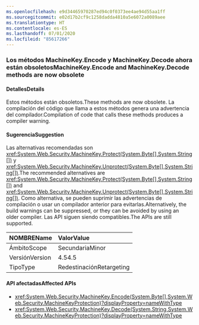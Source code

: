 ```yaml
---
ms.openlocfilehash: e9d34465970287ed94c0f0373ee4ae94d55aa1ff
ms.sourcegitcommit: e02d17b2cf9c1258dadda4810a5e6072a0089aee
ms.translationtype: HT
ms.contentlocale: es-ES
ms.lasthandoff: 07/01/2020
ms.locfileid: "85617266"
---
```

### <a name="machinekeyencode-and-machinekeydecode-methods-are-now-obsolete"></a><span data-ttu-id="ad2a5-101">Los métodos MachineKey.Encode y MachineKey.Decode ahora están obsoletos</span><span class="sxs-lookup"><span data-stu-id="ad2a5-101">MachineKey.Encode and MachineKey.Decode methods are now obsolete</span></span>

#### <a name="details"></a><span data-ttu-id="ad2a5-102">Detalles</span><span class="sxs-lookup"><span data-stu-id="ad2a5-102">Details</span></span>

<span data-ttu-id="ad2a5-103">Estos métodos están obsoletos.</span><span class="sxs-lookup"><span data-stu-id="ad2a5-103">These methods are now obsolete.</span></span> <span data-ttu-id="ad2a5-104">La compilación del código que llama a estos métodos genera una advertencia del compilador.</span><span class="sxs-lookup"><span data-stu-id="ad2a5-104">Compilation of code that calls these methods produces a compiler warning.</span></span>

#### <a name="suggestion"></a><span data-ttu-id="ad2a5-105">Sugerencia</span><span class="sxs-lookup"><span data-stu-id="ad2a5-105">Suggestion</span></span>

<span data-ttu-id="ad2a5-106">Las alternativas recomendadas son <xref:System.Web.Security.MachineKey.Protect(System.Byte[],System.String[])> y <xref:System.Web.Security.MachineKey.Unprotect(System.Byte[],System.String[])>.</span><span class="sxs-lookup"><span data-stu-id="ad2a5-106">The recommended alternatives are <xref:System.Web.Security.MachineKey.Protect(System.Byte[],System.String[])> and <xref:System.Web.Security.MachineKey.Unprotect(System.Byte[],System.String[])>.</span></span> <span data-ttu-id="ad2a5-107">Como alternativa, se pueden suprimir las advertencias de compilación o usar un compilador anterior para evitarlas.</span><span class="sxs-lookup"><span data-stu-id="ad2a5-107">Alternatively, the build warnings can be suppressed, or they can be avoided by using an older compiler.</span></span> <span data-ttu-id="ad2a5-108">Las API siguen siendo compatibles.</span><span class="sxs-lookup"><span data-stu-id="ad2a5-108">The APIs are still supported.</span></span>

| <span data-ttu-id="ad2a5-109">NOMBRE</span><span class="sxs-lookup"><span data-stu-id="ad2a5-109">Name</span></span>    | <span data-ttu-id="ad2a5-110">Valor</span><span class="sxs-lookup"><span data-stu-id="ad2a5-110">Value</span></span>       |
|:--------|:------------|
| <span data-ttu-id="ad2a5-111">Ámbito</span><span class="sxs-lookup"><span data-stu-id="ad2a5-111">Scope</span></span>   | <span data-ttu-id="ad2a5-112">Secundaria</span><span class="sxs-lookup"><span data-stu-id="ad2a5-112">Minor</span></span>       |
| <span data-ttu-id="ad2a5-113">Versión</span><span class="sxs-lookup"><span data-stu-id="ad2a5-113">Version</span></span> | <span data-ttu-id="ad2a5-114">4.5</span><span class="sxs-lookup"><span data-stu-id="ad2a5-114">4.5</span></span>         |
| <span data-ttu-id="ad2a5-115">Tipo</span><span class="sxs-lookup"><span data-stu-id="ad2a5-115">Type</span></span>    | <span data-ttu-id="ad2a5-116">Redestinación</span><span class="sxs-lookup"><span data-stu-id="ad2a5-116">Retargeting</span></span> |

#### <a name="affected-apis"></a><span data-ttu-id="ad2a5-117">API afectadas</span><span class="sxs-lookup"><span data-stu-id="ad2a5-117">Affected APIs</span></span>

- <xref:System.Web.Security.MachineKey.Encode(System.Byte[],System.Web.Security.MachineKeyProtection)?displayProperty=nameWithType>
- <xref:System.Web.Security.MachineKey.Decode(System.String,System.Web.Security.MachineKeyProtection)?displayProperty=nameWithType>
